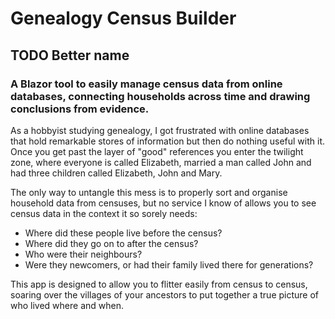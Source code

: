# Genealogy Census Builder
## TODO Better name

### A Blazor tool to easily manage census data from online databases, connecting households across time and drawing conclusions from evidence.

As a hobbyist studying genealogy, I got frustrated with online databases that hold remarkable stores of information but then do nothing useful with it. Once you get past the layer of "good" references you enter the twilight zone, where everyone is called Elizabeth, married a man called John and had three children called Elizabeth, John and Mary.

The only way to untangle this mess is to properly sort and organise household data from censuses, but no service I know of allows you to see census data in the context it so sorely needs:
- Where did these people live before the census?
- Where did they go on to after the census?
- Who were their neighbours?
- Were they newcomers, or had their family lived there for generations?

This app is designed to allow you to flitter easily from census to census, soaring over the villages of your ancestors to put together a true picture of who lived where and when.
